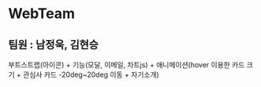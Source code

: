 # WebTeam
## 팀원 : 남정욱, 김현승 
부트스트랩(아이콘) + 기능(모달, 이메일, 차트js) + 애니메이션(hover 이용한 카드 크기 + 관심사 카드 -20deg~20deg 이동 + 자기소개) 

